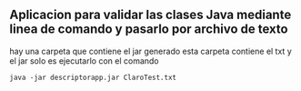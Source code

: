 

## Aplicacion para validar las clases Java mediante linea de comando y pasarlo por archivo de texto

hay una carpeta que contiene el jar generado esta carpeta contiene el txt y el jar  solo es ejecutarlo con el comando

    java -jar descriptorapp.jar ClaroTest.txt

